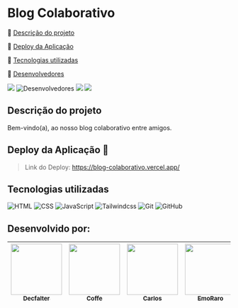 # Blog Colaborativo

:small_blue_diamond: [Descrição do projeto](https://github.com/BrianMunizSilveira/Blog-Colaborativo/tree/main?tab=readme-ov-file#descri%C3%A7%C3%A3o-do-projeto)

:small_blue_diamond: [Deploy da Aplicação](https://github.com/BrianMunizSilveira/Blog-Colaborativo/tree/main?tab=readme-ov-file#deploy-da-aplica%C3%A7%C3%A3o-dash)

:small_blue_diamond: [Tecnologias utilizadas](https://github.com/BrianMunizSilveira/Blog-Colaborativo/tree/main?tab=readme-ov-file#tecnologias-utilizadas)

:small_blue_diamond: [Desenvolvedores](https://github.com/BrianMunizSilveira/Blog-Colaborativo/tree/main?tab=readme-ov-file#desenvolvido-por)

<img src="http://img.shields.io/static/v1?label=STATUS&message=EM%20DESENVOLVIMENTO&color=RED&style=for-the-badge"/> ![Desenvolvedores](https://img.shields.io/static/v1?label=DESENVOLVEDORES&message=Coffe,%20Decfalter,%20Carlos,%20Emo,%20Pedrinho.&color=RED&style=for-the-badge) <img src="https://img.shields.io/static/v1?label=Netlify&message=deploy&color=blue&style=for-the-badge&logo=netlify"/> <img src="http://img.shields.io/static/v1?label=License&message=MIT&color=green&style=for-the-badge"/>

## Descrição do projeto

Bem-vindo(a), ao nosso blog colaborativo entre amigos.

## Deploy da Aplicação :dash:
> Link do Deploy: https://blog-colaborativo.vercel.app/

<h2 id="tecnologias">Tecnologias utilizadas</h2>

![HTML](https://img.shields.io/badge/html5-%23E34F26.svg?style=for-the-badge&logo=html5&logoColor=white)
![CSS](https://img.shields.io/badge/css3-%231572B6.svg?style=for-the-badge&logo=css3&logoColor=white)
![JavaScript](https://img.shields.io/badge/JavaScript-F7DF1E?logo=javascript&logoColor=black&style=for-the-badge)
![Tailwindcss](https://img.shields.io/badge/Tailwind-3498DB?logo=tailwindcss&logoColor=white&style=for-the-badge)
![Git](https://img.shields.io/badge/git-%23F05033.svg?style=for-the-badge&logo=git&logoColor=white)
![GitHub](https://img.shields.io/badge/github-%23121011.svg?style=for-the-badge&logo=github&logoColor=white)

## Desenvolvido por:

| [<img src="https://avatars.githubusercontent.com/u/155079481?v=4" width=115><br><sub>Decfalter</sub>](https://github.com/BrianMunizSilveira) | [<img src="https://avatars.githubusercontent.com/u/71583668?v=4" width=115><br><sub>Coffe</sub>](https://github.com/ArthurFerreiraBorges) | [<img src="https://avatars.githubusercontent.com/u/158277340?v=4" width=115><br><sub>Carlos</sub>](https://github.com/carlosvfb) | [<img src="https://avatars.githubusercontent.com/u/65430305?v=4" width=115><br><sub>EmoRaro</sub>](https://github.com/EmoRaro) | [Pedrinho](#) |
| :---: | --- | :---: | --- | --- |
  
